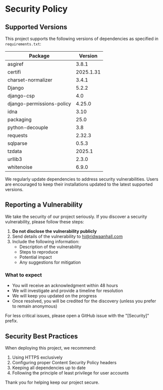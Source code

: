 # Security Policy

## Supported Versions

This project supports the following versions of dependencies as specified in `requirements.txt`:

| Package                   | Version  |
| ------------------------- | -------- |
| asgiref                   | 3.8.1    |
| certifi                   | 2025.1.31|
| charset-normalizer        | 3.4.1    |
| Django                    | 5.2.2    |
| django-csp                | 4.0      |
| django-permissions-policy | 4.25.0   |
| idna                      | 3.10     |
| packaging                 | 25.0     |
| python-decouple           | 3.8      |
| requests                  | 2.32.3   |
| sqlparse                  | 0.5.3    |
| tzdata                    | 2025.1   |
| urllib3                   | 2.3.0    |
| whitenoise                | 6.9.0    |

We regularly update dependencies to address security vulnerabilities. Users are encouraged to keep their installations updated to the latest supported versions.

## Reporting a Vulnerability

We take the security of our project seriously. If you discover a security vulnerability, please follow these steps:

1. **Do not disclose the vulnerability publicly**
2. Send details of the vulnerability to [hi@ridwaanhall.com](mailto:hi@ridwaanhall.com)
3. Include the following information:
    - Description of the vulnerability
    - Steps to reproduce
    - Potential impact
    - Any suggestions for mitigation

### What to expect

- You will receive an acknowledgment within 48 hours
- We will investigate and provide a timeline for resolution
- We will keep you updated on the progress
- Once resolved, you will be credited for the discovery (unless you prefer to remain anonymous)

For less critical issues, please open a GitHub issue with the "[Security]" prefix.

## Security Best Practices

When deploying this project, we recommend:

1. Using HTTPS exclusively
2. Configuring proper Content Security Policy headers
3. Keeping all dependencies up to date
4. Following the principle of least privilege for user accounts

Thank you for helping keep our project secure.
